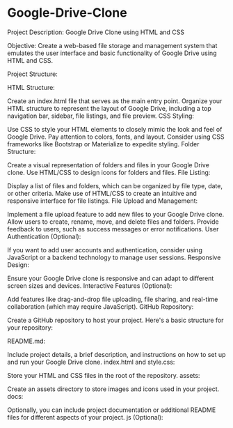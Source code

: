 # Google-Drive-Clone
Project Description: Google Drive Clone using HTML and CSS

Objective:
Create a web-based file storage and management system that emulates the user interface and basic functionality of Google Drive using HTML and CSS.

Project Structure:

HTML Structure:

Create an index.html file that serves as the main entry point.
Organize your HTML structure to represent the layout of Google Drive, including a top navigation bar, sidebar, file listings, and file preview.
CSS Styling:

Use CSS to style your HTML elements to closely mimic the look and feel of Google Drive. Pay attention to colors, fonts, and layout.
Consider using CSS frameworks like Bootstrap or Materialize to expedite styling.
Folder Structure:

Create a visual representation of folders and files in your Google Drive clone.
Use HTML/CSS to design icons for folders and files.
File Listing:

Display a list of files and folders, which can be organized by file type, date, or other criteria.
Make use of HTML/CSS to create an intuitive and responsive interface for file listings.
File Upload and Management:

Implement a file upload feature to add new files to your Google Drive clone.
Allow users to create, rename, move, and delete files and folders.
Provide feedback to users, such as success messages or error notifications.
User Authentication (Optional):

If you want to add user accounts and authentication, consider using JavaScript or a backend technology to manage user sessions.
Responsive Design:

Ensure your Google Drive clone is responsive and can adapt to different screen sizes and devices.
Interactive Features (Optional):

Add features like drag-and-drop file uploading, file sharing, and real-time collaboration (which may require JavaScript).
GitHub Repository:

Create a GitHub repository to host your project. Here's a basic structure for your repository:

README.md:

Include project details, a brief description, and instructions on how to set up and run your Google Drive clone.
index.html and style.css:

Store your HTML and CSS files in the root of the repository.
assets:

Create an assets directory to store images and icons used in your project.
docs:

Optionally, you can include project documentation or additional README files for different aspects of your project.
js (Optional):
